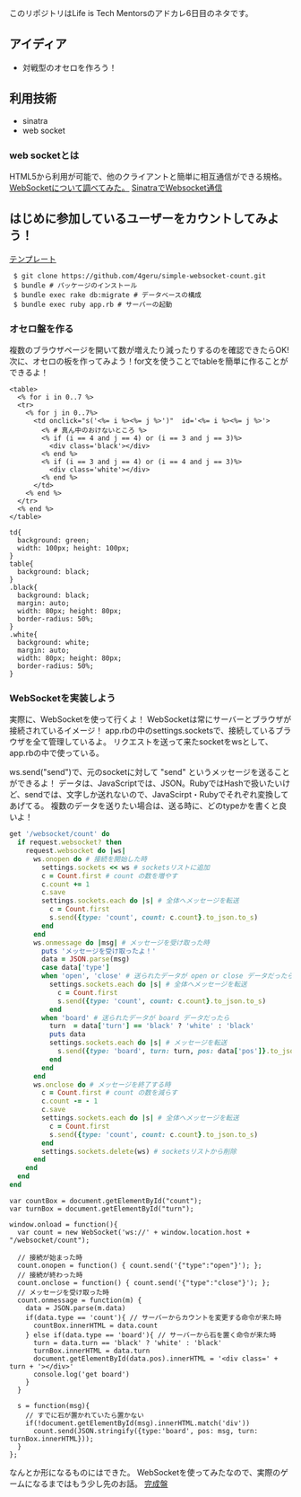 
このリポジトリはLife is Tech Mentorsのアドカレ6日目のネタです。

## アイディア
- 対戦型のオセロを作ろう！

## 利用技術
- sinatra
- web socket

### web socketとは
HTML5から利用が可能で、他のクライアントと簡単に相互通信ができる規格。
[WebSocketについて調べてみた。](https://qiita.com/south37/items/6f92d4268fe676347160)
[SinatraでWebsocket通信](https://qiita.com/sasurai_usagi3/items/ab32fe1feb3f275e039e)
## はじめに参加しているユーザーをカウントしてみよう！

[テンプレート](https://github.com/4geru/simple-websocket-count/tree/b137f1b54df423356d7372986f37d66a5454e22e)

```
 $ git clone https://github.com/4geru/simple-websocket-count.git
 $ bundle # パッケージのインストール
 $ bundle exec rake db:migrate # データベースの構成
 $ bundle exec ruby app.rb # サーバーの起動
```

### オセロ盤を作る
複数のブラウザページを開いて数が増えたり減ったりするのを確認できたらOK!
次に、オセロの板を作ってみよう！for文を使うことでtableを簡単に作ることができるよ！

```erb:html
<table>
  <% for i in 0..7 %>
  <tr>
    <% for j in 0..7%>
      <td onclick="s('<%= i %><%= j %>')"  id='<%= i %><%= j %>'>
        <% # 真ん中のおけないところ %>
        <% if (i == 4 and j == 4) or (i == 3 and j == 3)%>
          <div class='black'></div>
        <% end %>
        <% if (i == 3 and j == 4) or (i == 4 and j == 3)%>
          <div class='white'></div>
        <% end %>
      </td>
    <% end %>
  </tr>
  <% end %>
</table>
```

```css:css
td{
  background: green;
  width: 100px; height: 100px;
}
table{
  background: black;
}
.black{
  background: black;
  margin: auto;
  width: 80px; height: 80px;
  border-radius: 50%;
}
.white{
  background: white;
  margin: auto;
  width: 80px; height: 80px;
  border-radius: 50%;
}
```

### WebSocketを実装しよう
実際に、WebSocketを使って行くよ！
WebSocketは常にサーバーとブラウザが接続されているイメージ！
app.rbの中のsettings.socketsで、接続しているブラウザを全て管理しているよ。
リクエストを送って来たsocketをwsとして、app.rbの中で使っている。

ws.send("send")で、元のsocketに対して "send" というメッセージを送ることができるよ！
データは、JavaScriptでは、JSON。RubyではHashで扱いたいけど、sendでは、文字しか送れないので、JavaScirpt・Rubyでそれぞれ変換してあげてる。
複数のデータを送りたい場合は、送る時に、どのtypeかを書くと良いよ！

```ruby:app.rb
get '/websocket/count' do
  if request.websocket? then
    request.websocket do |ws|
      ws.onopen do # 接続を開始した時
        settings.sockets << ws # socketsリストに追加
        c = Count.first # count の数を増やす
        c.count += 1
        c.save
        settings.sockets.each do |s| # 全体へメッセージを転送
          c = Count.first
          s.send({type: 'count', count: c.count}.to_json.to_s)
        end
      end
      ws.onmessage do |msg| # メッセージを受け取った時
        puts 'メッセージを受け取ったよ！'
        data = JSON.parse(msg)
        case data['type']
        when 'open', 'close' # 送られたデータが open or close データだったら
          settings.sockets.each do |s| # 全体へメッセージを転送
            c = Count.first
            s.send({type: 'count', count: c.count}.to_json.to_s)
          end
        when 'board' # 送られたデータが board データだったら
          turn  = data['turn'] == 'black' ? 'white' : 'black'
          puts data
          settings.sockets.each do |s| # メッセージを転送
            s.send({type: 'board', turn: turn, pos: data['pos']}.to_json.to_s)
          end
        end
      end
      ws.onclose do # メッセージを終了する時
        c = Count.first # count の数を減らす
        c.count -= - 1
        c.save
        settings.sockets.each do |s| # 全体へメッセージを転送
          c = Count.first
          s.send({type: 'count', count: c.count}.to_json.to_s)
        end
        settings.sockets.delete(ws) # socketsリストから削除
      end
    end
  end
end
```

```javascript:javascript
var countBox = document.getElementById("count");
var turnBox = document.getElementById("turn");

window.onload = function(){
  var count = new WebSocket('ws://' + window.location.host + "/websocket/count");

  // 接続が始まった時
  count.onopen = function() { count.send('{"type":"open"}'); };
  // 接続が終わった時
  count.onclose = function() { count.send('{"type":"close"}'); };
  // メッセージを受け取った時
  count.onmessage = function(m) {
    data = JSON.parse(m.data)
    if(data.type == 'count'){ // サーバーからカウントを変更する命令が来た時
      countBox.innerHTML = data.count         
    } else if(data.type == 'board'){ // サーバーから石を置く命令が来た時
      turn = data.turn == 'black' ? 'white' : 'black'
      turnBox.innerHTML = data.turn
      document.getElementById(data.pos).innerHTML = '<div class=' + turn + '></div>'
      console.log('get board')
    }
  }

  s = function(msg){
    // すでに石が置かれていたら置かない
    if(!document.getElementById(msg).innerHTML.match('div'))
      count.send(JSON.stringify({type:'board', pos: msg, turn: turnBox.innerHTML}));
  }
};
```

なんとか形になるものにはできた。
WebSocketを使ってみたなので、実際のゲームになるまではもう少し先のお話。
[完成盤](https://github.com/4geru/simple-websocket-count)
